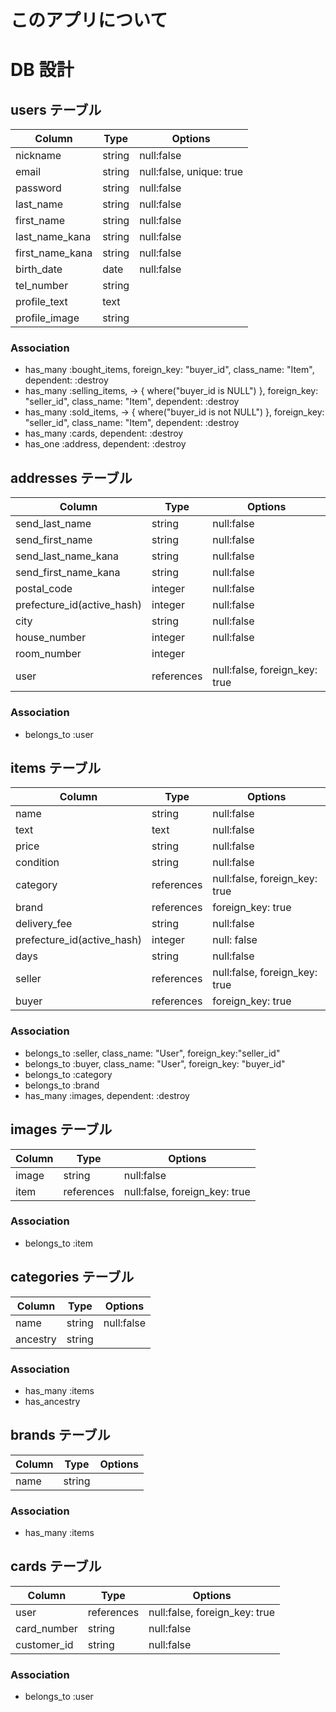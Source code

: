 # このアプリについて

# DB 設計
 
## users テーブル

| Column   | Type   | Options    |
| -------- | ------ | ---------- |
| nickname | string | null:false |
| email   | string | null:false, unique: true |
| password | string | null:false |
| last_name |string| null:false |
| first_name | string | null:false |
| last_name_kana |string | null:false |
| first_name_kana | string | null:false |
| birth_date | date | null:false |
| tel_number | string ||
| profile_text | text ||
| profile_image | string ||

### Association

- has_many :bought_items, foreign_key: "buyer_id", class_name: "Item", dependent: :destroy
- has_many :selling_items, -> { where("buyer_id is NULL") }, foreign_key: "seller_id", class_name: "Item", dependent: :destroy
- has_many :sold_items, -> { where("buyer_id is not NULL") }, foreign_key: "seller_id", class_name: "Item", dependent: :destroy
- has_many :cards, dependent: :destroy
- has_one :address, dependent: :destroy

## addresses テーブル

| Column   | Type   | Options    |
| -------- | ------ | ---------- |
| send_last_name | string | null:false |
| send_first_name |string | null:false |
| send_last_name_kana |string | null:false |
| send_first_name_kana | string | null:false |
| postal_code | integer | null:false |
| prefecture_id(active_hash) | integer | null:false |
| city |string | null:false |
| house_number | integer | null:false |
| room_number | integer ||
| user | references | null:false, foreign_key: true |

### Association

- belongs_to :user


## items テーブル

| Column   | Type   | Options    |
| -------- | ------ | ---------- |
| name | string | null:false |
| text | text | null:false |
| price | string | null:false |
| condition | string | null:false |
| category | references | null:false, foreign_key: true|
| brand | references | foreign_key: true |
| delivery_fee | string | null:false |
| prefecture_id(active_hash) | integer |null: false|
| days | string | null:false |
| seller | references | null:false, foreign_key: true |
| buyer | references | foreign_key: true |

### Association

- belongs_to :seller, class_name: "User", foreign_key:"seller_id"
- belongs_to :buyer, class_name: "User", foreign_key: "buyer_id"
- belongs_to :category
- belongs_to :brand
- has_many :images, dependent: :destroy


## images テーブル

| Column   | Type   | Options    |
| -------- | ------ | ---------- |
| image | string | null:false |
| item | references | null:false, foreign_key: true |

### Association

- belongs_to :item


## categories テーブル

| Column   | Type   | Options    |
| -------- | ------ | ---------- |
| name | string | null:false |
| ancestry | string |  |

### Association

- has_many :items
- has_ancestry


## brands テーブル

| Column   | Type   | Options    |
| -------- | ------ | ---------- |
| name | string |  |

### Association

- has_many :items


## cards テーブル

| Column   | Type   | Options    |
| -------- | ------ | ---------- |
| user | references | null:false, foreign_key: true |
| card_number | string | null:false |
| customer_id | string | null:false |

### Association

- belongs_to :user
